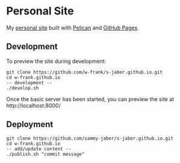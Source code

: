 # Personal Site

My [personal site](https://sammyjaber.co.uk) built with [Pelican](http://getpelican.com) and [GitHub Pages](https://pages.github.com).

## Development
To preview the site during development:
```shell
git clone https://github.com/w-frank/s-jaber.github.io.git
cd w-frank.github.io
-- development --
./develop.sh
```
Once the basic server has been started, you can preview the site at http://localhost:8000/

## Deployment
```shell
git clone https://github.com/sammy-jaber/s-jaber.github.io.git
cd w-frank.github.io
-- add/update content --
./publish.sh "commit message"
```
